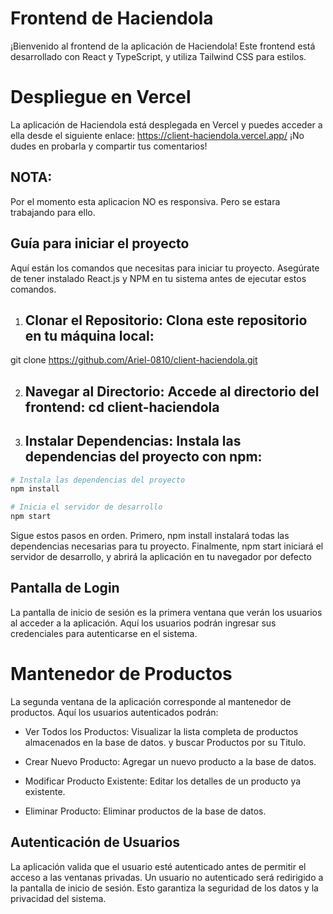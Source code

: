 # Frontend de Haciendola

¡Bienvenido al frontend de la aplicación de Haciendola! Este frontend está desarrollado con React y TypeScript, y utiliza Tailwind CSS para estilos.

# Despliegue en Vercel

La aplicación de Haciendola está desplegada en Vercel y puedes acceder a ella desde el siguiente enlace:
https://client-haciendola.vercel.app/
¡No dudes en probarla y compartir tus comentarios!

## NOTA:
Por el momento esta aplicacion NO es responsiva. Pero se estara trabajando para ello.

## Guía para iniciar el proyecto

Aquí están los comandos que necesitas para iniciar tu proyecto. Asegúrate de tener instalado React.js y NPM en tu sistema antes de ejecutar estos comandos.

1. ## Clonar el Repositorio: Clona este repositorio en tu máquina local:
git clone https://github.com/Ariel-0810/client-haciendola.git

2. ## Navegar al Directorio: Accede al directorio del frontend: cd client-haciendola

3. ## Instalar Dependencias: Instala las dependencias del proyecto con npm:

```bash
# Instala las dependencias del proyecto
npm install

# Inicia el servidor de desarrollo
npm start
```

Sigue estos pasos en orden. Primero, npm install instalará todas las dependencias necesarias para tu proyecto. Finalmente, npm start iniciará el servidor de desarrollo,  y abrirá la aplicación en tu navegador por defecto

## Pantalla de Login

La pantalla de inicio de sesión es la primera ventana que verán los usuarios al acceder a la aplicación. Aquí los usuarios podrán ingresar sus credenciales para autenticarse en el sistema.

# Mantenedor de Productos

La segunda ventana de la aplicación corresponde al mantenedor de productos. Aquí los usuarios autenticados podrán:

- Ver Todos los Productos: Visualizar la lista completa de productos almacenados en la base de datos.
 y buscar Productos por su Titulo.

- Crear Nuevo Producto: Agregar un nuevo producto a la base de datos.

- Modificar Producto Existente: Editar los detalles de un producto ya existente.

- Eliminar Producto: Eliminar productos de la base de datos.

## Autenticación de Usuarios

La aplicación valida que el usuario esté autenticado antes de permitir el acceso a las ventanas privadas. Un usuario no autenticado será redirigido a la pantalla de inicio de sesión. Esto garantiza la seguridad de los datos y la privacidad del sistema.


